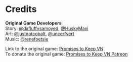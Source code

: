 # Credits
**Original Game Developers**  
Story: [@dafluffysamoyed](https://x.com/dafluffysamoyed), [@HuskyMaxi](https://x.com/HuskyMaxi)  
Art: [@justnotcobalt](https://x.com/justnotcobalt), [@uncerfvert](https://x.com/uncerfvert)  
Music: [@renefoetsie](https://x.com/renefoetsie)  
  
Link to the original game: [Promises to Keep VN](https://promises-to-keep-vn.itch.io/promises-to-keep)  
To donate the original game: [Promises to Keep VN Patreon](https://patreon.com/PromisesToKeep)